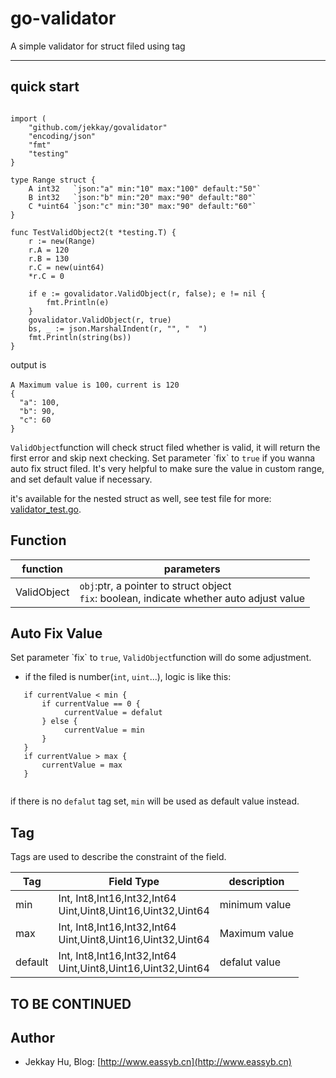 # go-validator
A simple validator for struct filed using tag

---

## quick start

```

import (
    "github.com/jekkay/govalidator"
    "encoding/json"
    "fmt"
    "testing"
}

type Range struct {
	A int32   `json:"a" min:"10" max:"100" default:"50"`
	B int32   `json:"b" min:"20" max:"90" default:"80"`
	C *uint64 `json:"c" min:"30" max:"90" default:"60"`
}

func TestValidObject2(t *testing.T) {
	r := new(Range)
	r.A = 120
	r.B = 130
	r.C = new(uint64)
	*r.C = 0

	if e := govalidator.ValidObject(r, false); e != nil {
		fmt.Println(e)
	}
	govalidator.ValidObject(r, true)
	bs, _ := json.MarshalIndent(r, "", "  ")
	fmt.Println(string(bs))
}
```

output is 
```
A Maximum value is 100，current is 120
{
  "a": 100,
  "b": 90,
  "c": 60
}
```

<p><code>ValidObject</code>function will check struct filed whether is valid, 
it will return the first error and skip next checking. Set parameter `fix` to <code>true</code> 
if you wanna auto fix struct filed. It's very helpful to make sure the value in custom range, and set
default value if necessary.</p>

it's available for the nested struct as well, see test file for more: [validator_test.go](./validator_test.go).


## Function

| function | parameters | 
|--------|--------|
| ValidObject | <code>obj</code>:ptr, a pointer to struct object<br/><code>fix</code>: boolean, indicate whether auto adjust value<br/>|

## Auto Fix Value



<p>Set parameter `fix` to <code>true</code>, <code>ValidObject</code>function will do some adjustment.</p>

 - if the filed is number(<code>int</code>, <code>uint</code>...), logic is like this:

```
   if currentValue < min {
       if currentValue == 0 {
            currentValue = defalut
       } else {
            currentValue = min
       }
   }
   if currentValue > max {
       currentValue = max
   }
     
``` 

<p>if there is no <code>defalut</code> tag set, <code>min</code> will be used as default value instead. </p>

## Tag

<p>Tags are used to describe the constraint of the field.</p>

| Tag | Field Type |description |
|------|------|------|
| min | Int, Int8,Int16,Int32,Int64<br/>Uint,Uint8,Uint16,Uint32,Uint64| minimum value |
| max | Int, Int8,Int16,Int32,Int64<br/>Uint,Uint8,Uint16,Uint32,Uint64| Maximum value |
| default | Int, Int8,Int16,Int32,Int64<br/>Uint,Uint8,Uint16,Uint32,Uint64| defalut value |


## TO BE CONTINUED

## Author
 - Jekkay Hu, Blog: [http://www.eassyb.cn](http://www.eassyb.cn)
 